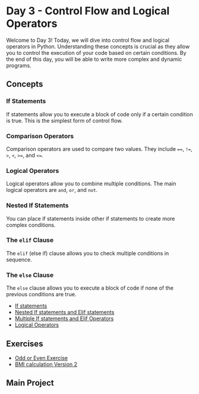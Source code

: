 # Day 3 - Control Flow and Logical Operators

Welcome to Day 3! Today, we will dive into control flow and logical operators in Python. Understanding these concepts is crucial as they allow you to control the execution of your code based on certain conditions. By the end of this day, you will be able to write more complex and dynamic programs.

## Concepts

### If Statements

If statements allow you to execute a block of code only if a certain condition is true. This is the simplest form of control flow.

### Comparison Operators

Comparison operators are used to compare two values. They include `==`, `!=`, `>`, `<`, `>=`, and `<=`.

### Logical Operators

Logical operators allow you to combine multiple conditions. The main logical operators are `and`, `or`, and `not`.

### Nested If Statements

You can place if statements inside other if statements to create more complex conditions.

### The `elif` Clause

The `elif` (else if) clause allows you to check multiple conditions in sequence.

### The `else` Clause

The `else` clause allows you to execute a block of code if none of the previous conditions are true.

- [If statements](./concepts/00_if-statements.py)
- [Nested If statements and Elif statements](./concepts/01_nested-if.py)
- [Multiple If statements and Elif Operators](./concepts/02_multiple-if-statements.py)
- [Logical Operators](./concepts/03_logical-operators.py)

## Exercises

- [Odd or Even Exercise](./concepts/00-odd-or-even.md)
- [BMI calculation Version 2](./exercises/01_BMI-calculator-v2.md)

## Main Project

